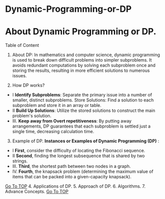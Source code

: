 <a name="TOP"></a>
# Dynamic-Programming-or-DP

# About Dynamic Programming or DP. #

Table of Content

1.	About DP: In mathematics and computer science, dynamic programming is used to break down difficult problems into simpler subproblems. It avoids redundant computations by solving each subproblem once and storing the results, resulting in more efficient solutions to numerous issues.

2.	How DP works?
   * I **Identify Subproblems**: Separate the primary issue into a number of smaller, distinct subproblems. Store Solutions: Find a solution to each subproblem and store it in an array or table.
   * II **Build Up Solutions**: Utilize the stored solutions to construct the main problem's solution.
* III.	**Keep away from Overt repetitiveness**: By putting away arrangements, DP guarantees that each subproblem is settled just a single time, decreasing calculation time.	 
 
3.	Example of DP.
**Instances or Examples  of Dynamic Programming (DP)** :
* I __First__, consider the difficulty of locating the Fibonacci sequence.
* II __Second__, finding the longest subsequence that is shared by two strings.
* III.	__Third__, the shortest path between two nodes in a graph.	
* IV.	__Fourth__, the knapsack problem (determining the maximum value of items that can be packed into a given-capacity knapsack).

[Go To TOP](#TOP)
4.	Applications of DP.
5.	Approach of DP.
6.	Algorithms.
7.	Advance Concepts.
[Go To TOP](#TOP)
